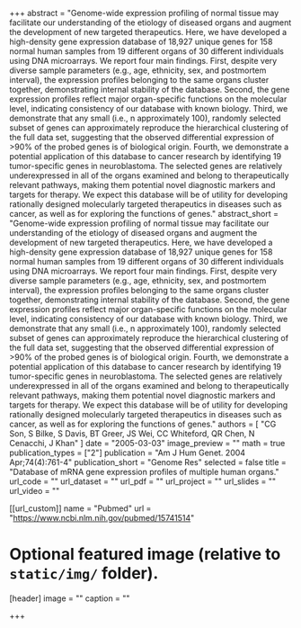 +++
abstract = "Genome-wide expression profiling of normal tissue may facilitate our understanding of the etiology of diseased organs and augment the development of new targeted therapeutics. Here, we have developed a high-density gene expression database of 18,927 unique genes for 158 normal human samples from 19 different organs of 30 different individuals using DNA microarrays. We report four main findings. First, despite very diverse sample parameters (e.g., age, ethnicity, sex, and postmortem interval), the expression profiles belonging to the same organs cluster together, demonstrating internal stability of the database. Second, the gene expression profiles reflect major organ-specific functions on the molecular level, indicating consistency of our database with known biology. Third, we demonstrate that any small (i.e., n approximately 100), randomly selected subset of genes can approximately reproduce the hierarchical clustering of the full data set, suggesting that the observed differential expression of &gt;90% of the probed genes is of biological origin. Fourth, we demonstrate a potential application of this database to cancer research by identifying 19 tumor-specific genes in neuroblastoma. The selected genes are relatively underexpressed in all of the organs examined and belong to therapeutically relevant pathways, making them potential novel diagnostic markers and targets for therapy. We expect this database will be of utility for developing rationally designed molecularly targeted therapeutics in diseases such as cancer, as well as for exploring the functions of genes."
abstract_short = "Genome-wide expression profiling of normal tissue may facilitate our understanding of the etiology of diseased organs and augment the development of new targeted therapeutics. Here, we have developed a high-density gene expression database of 18,927 unique genes for 158 normal human samples from 19 different organs of 30 different individuals using DNA microarrays. We report four main findings. First, despite very diverse sample parameters (e.g., age, ethnicity, sex, and postmortem interval), the expression profiles belonging to the same organs cluster together, demonstrating internal stability of the database. Second, the gene expression profiles reflect major organ-specific functions on the molecular level, indicating consistency of our database with known biology. Third, we demonstrate that any small (i.e., n approximately 100), randomly selected subset of genes can approximately reproduce the hierarchical clustering of the full data set, suggesting that the observed differential expression of &gt;90% of the probed genes is of biological origin. Fourth, we demonstrate a potential application of this database to cancer research by identifying 19 tumor-specific genes in neuroblastoma. The selected genes are relatively underexpressed in all of the organs examined and belong to therapeutically relevant pathways, making them potential novel diagnostic markers and targets for therapy. We expect this database will be of utility for developing rationally designed molecularly targeted therapeutics in diseases such as cancer, as well as for exploring the functions of genes."
authors = [ "CG Son, S Bilke, S Davis, BT Greer, JS Wei, CC Whiteford, QR Chen, N Cenacchi, J Khan"  ] 
date = "2005-03-03"
image_preview = ""
math = true
publication_types = ["2"] 
publication = "Am J Hum Genet. 2004 Apr;74(4):761-4"
publication_short = "Genome Res"
selected = false
title = "Database of mRNA gene expression profiles of multiple human organs."
url_code = ""
url_dataset = ""
url_pdf = ""
url_project = ""
url_slides = ""
url_video = ""

[[url_custom]]
name = "Pubmed"
url = "https://www.ncbi.nlm.nih.gov/pubmed/15741514"

# Optional featured image (relative to `static/img/` folder).
[header]
image = ""
caption = ""

+++

